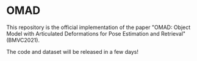 # OMAD

This repository is the official implementation of the paper "OMAD: Object Model with Articulated
Deformations for Pose Estimation and
Retrieval" (BMVC2021).

The code and dataset will be released in a few days!
